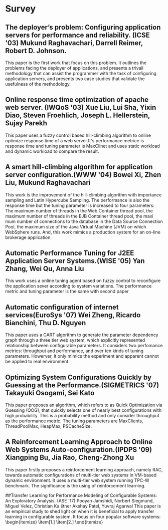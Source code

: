 # Survey
## The deployer’s problem: Configuring application servers for performance and reliability. (ICSE '03) Mukund Raghavachari, Darrell Reimer, Robert D. Johnson.
This paper is the first work that focus on this problem. It outlines the problems facing the deployer of applications, and presents a trivail methodology that can assist the programmer with the task of configuring application servers, and presents two case studies that validate the usefulness of the methodology. 

## Online response time optimization of apache web server. (IWQoS '03) Xue Liu, Lui Sha, Yixin Diao, Steven Froehlich, Joseph L. Hellerstein, Sujay Parekh
This paper uses a fuzzy control based hill-climbing algorithm to online optimize response time of a web server.It's performance metrice is response time and tuning parameter is MaxClinet and uses static workload and dynamic workload to compare the result.

## A smart hill-climbing algorithm for application server configuration.(WWW '04) Bowei Xi, Zhen Liu, Mukund Raghavachari
This work is the improvement of the hill-climbing algorithm with importance sampling and Latin Hypercube Sampling. The performance is also the response time but the tuning parameter is increased to four parameters: The maximum number of threads in the Web Container thread pool, the maximum number of threads in the EJB Container thread pool, the maxi mum number of connections to the database in the Data Source Connection Pool, the maximum size of the Java Virtual Machine (JVM) on which WebSphere runs. And, this work mimics a production system for an on-line brokerage application.

## Automatic Performance Tuning for J2EE Application Server Systems.(WISE '05) Yan Zhang, Wei Qu, Anna Liu
This work uses a online tuning agent based on fuzzy control to reconfigure the application sever according to system variations. The performance metric and tuning parameter is the same with second paper 

## Automatic configuration of internet services(EuroSys '07) Wei Zheng, Ricardo Bianchini, Thu D. Nguyen
This paper uses a CART algorithm to generate the parameter dependency graph through a three tier web system, which explicitly represented relationship between configurable parameters. It considers two perfomance metrics: throughput and performance, and over ten kinds of tuning parameters. Howerver, it only mimics the experiment and apparent cannot be applied to real environment.

## Optimizing System Configurations Quickly by Guessing at the Performance.(SIGMETRICS '07) Takayuki Osogami, Sei Kato
This paper proposes an algorithm, which refers to as Quick Optimization via Guessing (QOG), that quickly selects one of nearly best configurations with high probability. This is a probability method and only consider throughput as the performance metric. The tuning parameters are MaxClients, ThreadPoolMax, HeapMax, PSCacheSize.

## A Reinforcement Learning Approach to Online Web Systems Auto-configuration.(IPDPS '09) Xiangping Bu, Jia Rao, Cheng-Zhong Xu
This paper firstly proposes a reinforcement learning approach, namely RAC, towards automatic configurations of multi-tier web systems in VM-based dynamic environment. It uses a multi-tier web system running TPC-W benchmark. The significance is the using of reinforcement learning.


##Transfer Learning for Performance Modeling of Configurable Systems: An Exploratory Analysis. (ASE '17) Pooyan Jamshidi, Norbert Siegmund, Miguel Velez, Christian Ka ̈stner Akshay Patel, Yuvraj Agarwal
This paper is an empirical study to shed light on when it is beneficial to apply transfer learning in configurable system. It focus on four popular software systems: 
\begin{itemize}
\item[1.]
\item[2.] 
\end{itemize}


